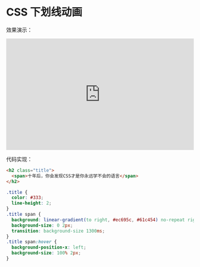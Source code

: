 # CSS 下划线动画

效果演示：

<iframe height="300" style="width: 100%;" scrolling="no" title="下划线动画" src="https://codepen.io/lbjhui/embed/wvLOeEO?default-tab=html&theme-id=light" frameborder="no" loading="lazy" allowtransparency="true" allowfullscreen="true">
  See the Pen <a href="https://codepen.io/lbjhui/pen/wvLOeEO">
  下划线动画</a> by LBJhui (<a href="https://codepen.io/lbjhui">@lbjhui</a>)
  on <a href="https://codepen.io">CodePen</a>.
</iframe>

代码实现：

```html
<h2 class="title">
  <span>十年后，你会发现CSS才是你永远学不会的语言</span>
</h2>
```

```css
.title {
  color: #333;
  line-height: 2;
}
.title span {
  background: linear-gradient(to right, #ec695c, #61c454) no-repeat right bottom;
  background-size: 0 2px;
  transition: background-size 1300ms;
}
.title span:hover {
  background-position-x: left;
  background-size: 100% 2px;
}
```
